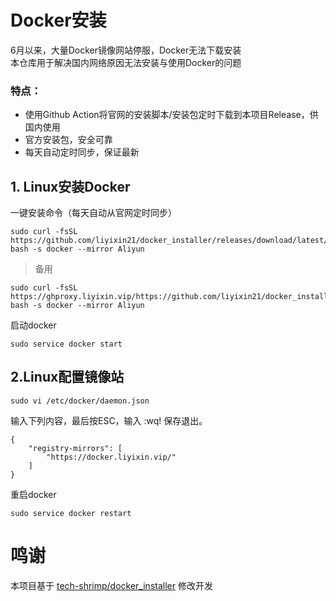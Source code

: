 # Docker安装
6月以来，大量Docker镜像网站停服，Docker无法下载安装<br>
本仓库用于解决国内网络原因无法安装与使用Docker的问题<br>

### 特点：
- 使用Github Action将官网的安装脚本/安装包定时下载到本项目Release，供国内使用<br>
- 官方安装包，安全可靠<br>
- 每天自动定时同步，保证最新<br>

## 1. Linux安装Docker
一键安装命令（每天自动从官网定时同步）
```
sudo curl -fsSL https://github.com/liyixin21/docker_installer/releases/download/latest/linux.sh| bash -s docker --mirror Aliyun
```

> 备用<br>
```
sudo curl -fsSL https://ghproxy.liyixin.vip/https://github.com/liyixin21/docker_installer/releases/download/latest/linux.sh| bash -s docker --mirror Aliyun
```

启动docker
```
sudo service docker start
```


## 2.Linux配置镜像站

```
sudo vi /etc/docker/daemon.json
```
输入下列内容，最后按ESC，输入 :wq! 保存退出。
```
{
    "registry-mirrors": [
        "https://docker.liyixin.vip/"
    ]
}
```
重启docker
```
sudo service docker restart
```
# 鸣谢
本项目基于 [tech-shrimp/docker_installer](https://github.com/tech-shrimp/docker_installer) 修改开发
